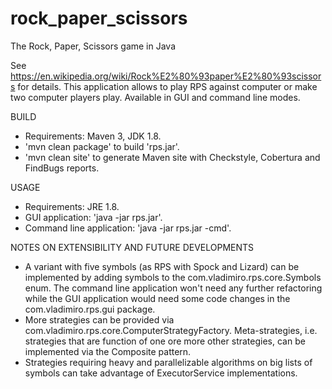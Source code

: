 # rock_paper_scissors
The Rock, Paper, Scissors game in Java

See https://en.wikipedia.org/wiki/Rock%E2%80%93paper%E2%80%93scissors for details.
This application allows to play RPS against computer or make two computer players play.
Available in GUI and command line modes.

BUILD
- Requirements: Maven 3, JDK 1.8.
- 'mvn clean package' to build 'rps.jar'.
- 'mvn clean site' to generate Maven site with Checkstyle, Cobertura and FindBugs reports.

USAGE
- Requirements: JRE 1.8.
- GUI application: 'java -jar rps.jar'.
- Command line application: 'java -jar rps.jar -cmd'.

NOTES ON EXTENSIBILITY AND FUTURE DEVELOPMENTS
- A variant with five symbols (as RPS with Spock and Lizard) can be implemented by adding symbols to the com.vladimiro.rps.core.Symbols enum. The command line application won't need any further refactoring while the GUI application would need some code changes in the com.vladimiro.rps.gui package.
- More strategies can be provided via com.vladimiro.rps.core.ComputerStrategyFactory. Meta-strategies, i.e. strategies that are function of one ore more other strategies, can be implemented via the Composite pattern.
- Strategies requiring heavy and parallelizable algorithms on big lists of symbols can take advantage of ExecutorService implementations. 